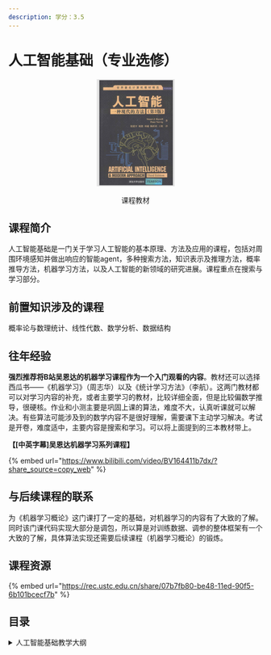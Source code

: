 ```yaml
---
description: 学分：3.5
---
```


# 人工智能基础（专业选修）

<div align="center">

<figure><img src="../../.gitbook/assets/image (7).png" alt=""><figcaption><p>课程教材</p></figcaption></figure>

</div>

## 课程简介

人工智能基础是一门关于学习人工智能的基本原理、方法及应用的课程，包括对周围环境感知并做出响应的智能agent，多种搜索方法，知识表示及推理方法，概率推导方法，机器学习方法，以及人工智能的新领域的研究进展。课程重点在搜索与学习部分。

## 前置知识涉及的课程

概率论与数理统计、线性代数、数学分析、数据结构

## 往年经验

**强烈推荐将B站吴恩达的机器学习课程作为一个入门观看的内容**。教材还可以选择西瓜书——《机器学习》（周志华）以及《统计学习方法》（李航）。这两门教材都可以对学习内容的补充，或者主要学习的教材，比较详细全面，但是比较偏数学推导，很硬核。作业和小测主要是巩固上课的算法，难度不大，认真听课就可以解决。有些算法可能涉及到的数学内容不是很好理解，需要课下主动学习解决。考试是开卷，难度适中，主要内容是搜索和学习。可以将上面提到的三本教材带上。

**【\[中英字幕]吴恩达机器学习系列课程】**

{% embed url="https://www.bilibili.com/video/BV164411b7dx/?share_source=copy_web" %}

## 与后续课程的联系

为《机器学习概论》这门课打了一定的基础，对机器学习的内容有了大致的了解。同时该门课代码实现大部分是调包，所以算是对训练数据、调参的整体框架有一个大致的了解，具体算法实现还需要后续课程（机器学习概论）的锻炼。

## 课程资源

{% embed url="https://rec.ustc.edu.cn/share/07b7fb80-be48-11ed-90f5-6b101bcecf7b" %}

## 目录

<details>

<summary>人工智能基础教学大纲</summary>

人工智能概论

智能Agent

无监督学习

有监督学习

模型评估与选择

决策树

神经网络

贝叶斯分类

卷积神经网络



</details>

